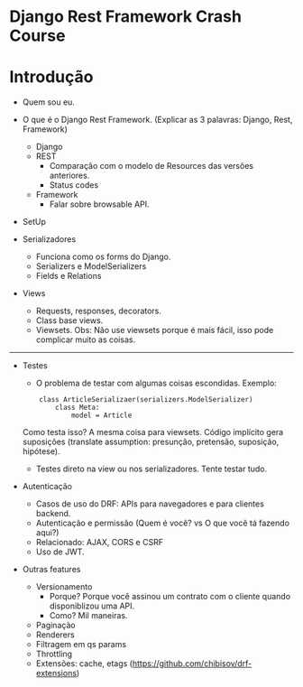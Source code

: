 # Django Rest Framework Crash Course

# Introdução
 - Quem sou eu.
 - O que é o Django Rest Framework. (Explicar as 3 palavras: Django, Rest, Framework)
   - Django
   - REST
     - Comparação com o modelo de Resources das versões anteriores.
     - Status codes
   - Framework
     - Falar sobre browsable API.

- SetUp

- Serializadores
    - Funciona como os forms do Django.
    - Serializers e ModelSerializers
    - Fields e Relations

- Views
    - Requests, responses, decorators.
    - Class base views.
    - Viewsets. Obs: Não use viewsets porque é mais fácil, isso pode complicar muito as coisas.
-----------
- Testes
    - O problema de testar com algumas coisas escondidas. Exemplo:
    ```
        class ArticleSerializaer(serializers.ModelSerializer)
            class Meta:
                model = Article
    ```
    Como testa isso? A mesma coisa para viewsets.
    Código implícito gera suposições (translate assumption: presunção, pretensão, suposição, hipótese).
    - Testes direto na view ou nos serializadores. Tente testar tudo.

- Autenticação
    - Casos de uso do DRF: APIs para navegadores e para clientes backend.
    - Autenticação e permissão (Quem é você? vs O que você tá fazendo aqui?)
    - Relacionado: AJAX, CORS e CSRF
    - Uso de JWT.

- Outras features
    - Versionamento
      - Porque? Porque você assinou um contrato com o cliente quando disponiblizou uma API.
      - Como? Mil maneiras.
    - Paginação
    - Renderers
    - Filtragem em qs params
    - Throttling
    - Extensões: cache, etags (https://github.com/chibisov/drf-extensions)
